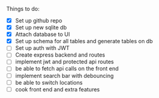 Things to do:
 - [x] Set up github repo
 - [x] Set up new sqlite db
 - [x] Attach database to UI
 - [X] Set up schema for all tables and generate tables on db
 - [ ] Set up auth with JWT
 - [ ] Create express backend and routes
 - [ ] implement jwt and protected api routes
 - [ ] be able to fetch api calls on the front end
 - [ ] implement search bar with debouncing
 - [ ] be able to switch locations
 - [ ] cook front end and extra features